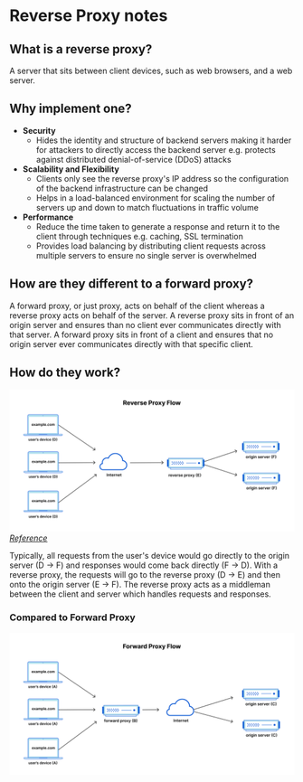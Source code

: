# Reverse Proxy notes

## What is a reverse proxy? 
A server that sits between client devices, such as web browsers, and a web server.

## Why implement one?
- __Security__
  - Hides the identity and structure of backend servers making it harder for attackers to directly access the backend server e.g. protects against distributed denial-of-service (DDoS) attacks
- __Scalability and Flexibility__
  - Clients only see the reverse proxy's IP address so the configuration of the backend infrastructure can be changed
  - Helps in a load-balanced environment for scaling the number of servers up and down to match fluctuations in traffic volume
- __Performance__
  - Reduce the time taken to generate a response and return it to the client through techniques e.g. caching, SSL termination
  - Provides load balancing by distributing client requests across multiple servers to ensure no single server is overwhelmed

## How are they different to a forward proxy?
A forward proxy, or just proxy, acts on behalf of the client whereas a reverse proxy acts on behalf of the server. A reverse proxy sits in front of an origin server and ensures than no client ever communicates directly with that server. A forward proxy sits in front of a client and ensures that no origin server ever communicates directly with that specific client.

## How do they work?
![reverse proxy](./images/reverse_proxy_flow.png)
*[Reference](https://www.cloudflare.com/en-gb/learning/cdn/glossary/reverse-proxy/)*

Typically, all requests from the user's device would go directly to the origin server (D -> F) and responses would come back directly (F -> D). With a reverse proxy, the requests will go to the reverse proxy (D -> E) and then onto the origin server (E -> F). The reverse proxy acts as a middleman between the client and server which handles requests and responses.

### Compared to Forward Proxy  
![forward proxy](./images/forward_proxy_flow.png)